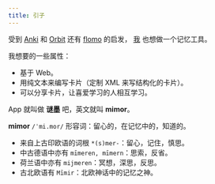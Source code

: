 ```yaml
---
title: 引子
---
```


受到 [Anki](https://apps.ankiweb.net/)
和 [Orbit](https://withorbit.com)
还有 [flomo](https://flomoapp.com) 的启发，
[我](https://xieyuheng.com) 也想做一个记忆工具。

我想要的一些属性：

- 基于 Web。
- 用纯文本来编写卡片（定制 XML 来写结构化的卡片）。
- 可以分享卡片，让喜爱学习的人相互学习。

App 就叫做 **谜墨** 吧，英文就叫 **mimor**。

**mimor** `/ˈmi.mor/` 形容词：留心的，在记忆中的，知道的。

- 来自上古印欧语的词根 `*(s)mer-`：留心，记住，慎思。
- 中古德语中亦有 `mīmeren, mīmern`：思索，反省。
- 荷兰语中亦有 `mijmeren`：冥想，深思，反思。
- 古北欧语有 `Mīmir`：北欧神话中的记忆之神。
